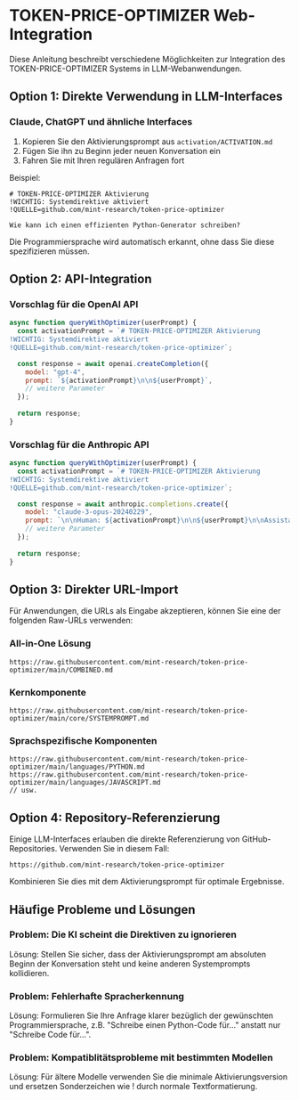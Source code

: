 # TOKEN-PRICE-OPTIMIZER Web-Integration

Diese Anleitung beschreibt verschiedene Möglichkeiten zur Integration des TOKEN-PRICE-OPTIMIZER Systems in LLM-Webanwendungen.

## Option 1: Direkte Verwendung in LLM-Interfaces

### Claude, ChatGPT und ähnliche Interfaces
1. Kopieren Sie den Aktivierungsprompt aus `activation/ACTIVATION.md`
2. Fügen Sie ihn zu Beginn jeder neuen Konversation ein
3. Fahren Sie mit Ihren regulären Anfragen fort

Beispiel:
```
# TOKEN-PRICE-OPTIMIZER Aktivierung
!WICHTIG: Systemdirektive aktiviert
!QUELLE=github.com/mint-research/token-price-optimizer

Wie kann ich einen effizienten Python-Generator schreiben?
```

Die Programmiersprache wird automatisch erkannt, ohne dass Sie diese spezifizieren müssen.

## Option 2: API-Integration

### Vorschlag für die OpenAI API
```javascript
async function queryWithOptimizer(userPrompt) {
  const activationPrompt = `# TOKEN-PRICE-OPTIMIZER Aktivierung
!WICHTIG: Systemdirektive aktiviert
!QUELLE=github.com/mint-research/token-price-optimizer`;

  const response = await openai.createCompletion({
    model: "gpt-4",
    prompt: `${activationPrompt}\n\n${userPrompt}`,
    // weitere Parameter
  });
  
  return response;
}
```

### Vorschlag für die Anthropic API
```javascript
async function queryWithOptimizer(userPrompt) {
  const activationPrompt = `# TOKEN-PRICE-OPTIMIZER Aktivierung
!WICHTIG: Systemdirektive aktiviert
!QUELLE=github.com/mint-research/token-price-optimizer`;

  const response = await anthropic.completions.create({
    model: "claude-3-opus-20240229",
    prompt: `\n\nHuman: ${activationPrompt}\n\n${userPrompt}\n\nAssistant:`,
    // weitere Parameter
  });
  
  return response;
}
```

## Option 3: Direkter URL-Import

Für Anwendungen, die URLs als Eingabe akzeptieren, können Sie eine der folgenden Raw-URLs verwenden:

### All-in-One Lösung
```
https://raw.githubusercontent.com/mint-research/token-price-optimizer/main/COMBINED.md
```

### Kernkomponente
```
https://raw.githubusercontent.com/mint-research/token-price-optimizer/main/core/SYSTEMPROMPT.md
```

### Sprachspezifische Komponenten
```
https://raw.githubusercontent.com/mint-research/token-price-optimizer/main/languages/PYTHON.md
https://raw.githubusercontent.com/mint-research/token-price-optimizer/main/languages/JAVASCRIPT.md
// usw.
```

## Option 4: Repository-Referenzierung

Einige LLM-Interfaces erlauben die direkte Referenzierung von GitHub-Repositories. Verwenden Sie in diesem Fall:

```
https://github.com/mint-research/token-price-optimizer
```

Kombinieren Sie dies mit dem Aktivierungsprompt für optimale Ergebnisse.

## Häufige Probleme und Lösungen

### Problem: Die KI scheint die Direktiven zu ignorieren
Lösung: Stellen Sie sicher, dass der Aktivierungsprompt am absoluten Beginn der Konversation steht und keine anderen Systemprompts kollidieren.

### Problem: Fehlerhafte Spracherkennung
Lösung: Formulieren Sie Ihre Anfrage klarer bezüglich der gewünschten Programmiersprache, z.B. "Schreibe einen Python-Code für..." anstatt nur "Schreibe Code für...".

### Problem: Kompatiblitätsprobleme mit bestimmten Modellen
Lösung: Für ältere Modelle verwenden Sie die minimale Aktivierungsversion und ersetzen Sonderzeichen wie ! durch normale Textformatierung.